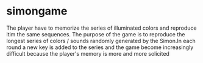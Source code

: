 # simongame
The player have to memorize the series of illuminated colors and reproduce itim the same sequences. The purpose of the game is to reproduce the longest series of colors / sounds randomly generated by the Simon.In each round a new key is added to the series and the game become increasingly difficult because the player's memory is more and more solicited

